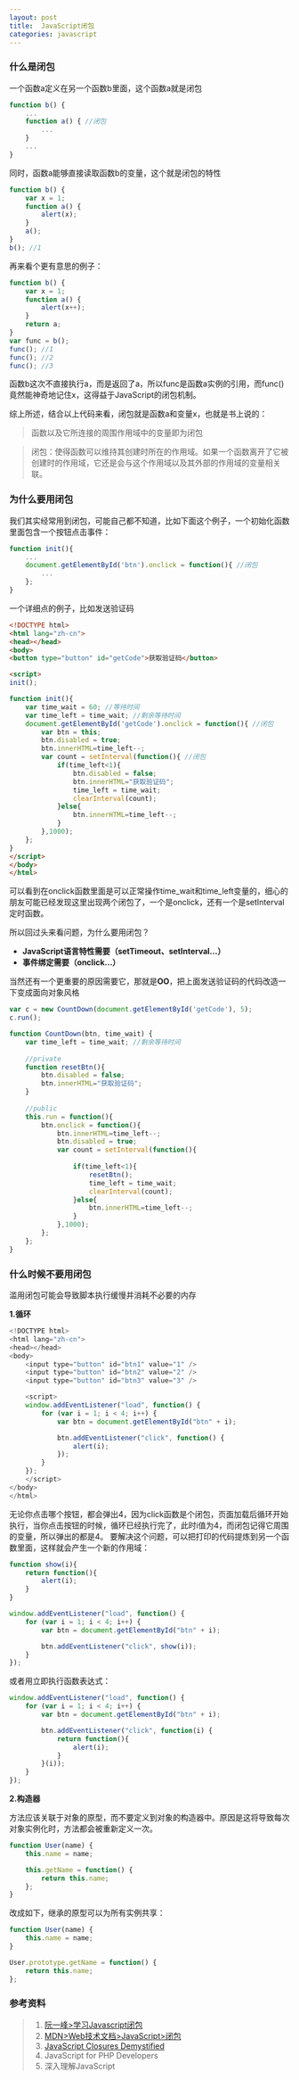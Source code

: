 ```yaml
---
layout: post
title:  JavaScript闭包
categories: javascript
---
```


### 什么是闭包
一个函数a定义在另一个函数b里面，这个函数a就是闭包

```javascript
function b() {
    ...
    function a() { //闭包
        ...
    }
    ...
}
```

同时，函数a能够直接读取函数b的变量，这个就是闭包的特性
```javascript
function b() {
    var x = 1;
    function a() {
        alert(x);
    }
    a();
}
b(); //1
```

再来看个更有意思的例子：
```javascript
function b() {
    var x = 1;
    function a() {
        alert(x++);
    }
    return a;
}
var func = b();
func(); //1
func(); //2
func(); //3
```
函数b这次不直接执行a，而是返回了a，所以func是函数a实例的引用，而func()竟然能神奇地记住x，这得益于JavaScript的闭包机制。

综上所述，结合以上代码来看，闭包就是函数a和变量x，也就是书上说的：
> 函数以及它所连接的周围作用域中的变量即为闭包

> 闭包：使得函数可以维持其创建时所在的作用域。如果一个函数离开了它被创建时的作用域，它还是会与这个作用域以及其外部的作用域的变量相关联。

### 为什么要用闭包

我们其实经常用到闭包，可能自己都不知道，比如下面这个例子，一个初始化函数里面包含一个按钮点击事件：
```javascript
function init(){
    ...
    document.getElementById('btn').onclick = function(){ //闭包
        ...
    };
}
```

一个详细点的例子，比如发送验证码
```html
<!DOCTYPE html>
<html lang="zh-cn">
<head></head>
<body>
<button type="button" id="getCode">获取验证码</button>

<script>
init();

function init(){
    var time_wait = 60; //等待时间
    var time_left = time_wait; //剩余等待时间
    document.getElementById('getCode').onclick = function(){ //闭包
        var btn = this;
        btn.disabled = true;
        btn.innerHTML=time_left--;
        var count = setInterval(function(){ //闭包
            if(time_left<1){
                btn.disabled = false;
                btn.innerHTML="获取验证码";
                time_left = time_wait;
                clearInterval(count);
            }else{
                btn.innerHTML=time_left--;
            }
        },1000);
    };
}
</script>
</body>
</html>
```
可以看到在onclick函数里面是可以正常操作time_wait和time_left变量的，细心的朋友可能已经发现这里出现两个闭包了，一个是onclick，还有一个是setInterval定时函数。

所以回过头来看问题，为什么要用闭包？
- **JavaScript语言特性需要（setTimeout、setInterval...）**
- **事件绑定需要（onclick...）**

当然还有一个更重要的原因需要它，那就是**OO**，把上面发送验证码的代码改造一下变成面向对象风格
```javascript
var c = new CountDown(document.getElementById('getCode'), 5);
c.run();

function CountDown(btn, time_wait) {
    var time_left = time_wait; //剩余等待时间
    
    //private
    function resetBtn(){
        btn.disabled = false;
        btn.innerHTML="获取验证码";
    }
    
    //public
    this.run = function(){
        btn.onclick = function(){
            btn.innerHTML=time_left--;
            btn.disabled = true;
            var count = setInterval(function(){
                
                if(time_left<1){
                    resetBtn();
                    time_left = time_wait;
                    clearInterval(count);
                }else{
                    btn.innerHTML=time_left--;
                }
            },1000);
        };
    };
}
```

### 什么时候不要用闭包
滥用闭包可能会导致脚本执行缓慢并消耗不必要的内存

**1.循环**

```javascript
<!DOCTYPE html>
<html lang="zh-cn">
<head></head>
<body>
    <input type="button" id="btn1" value="1" />
    <input type="button" id="btn2" value="2" />
    <input type="button" id="btn3" value="3" />

    <script>
    window.addEventListener("load", function() {
        for (var i = 1; i < 4; i++) {
            var btn = document.getElementById("btn" + i);

            btn.addEventListener("click", function() {
                alert(i);
            });
        }
    });
    </script>
</body>
</html>
```
无论你点击哪个按钮，都会弹出4，因为click函数是个闭包，页面加载后循环开始执行，当你点击按钮的时候，循环已经执行完了，此时i值为4，而闭包记得它周围的变量，所以弹出的都是4。
要解决这个问题，可以把打印的代码提炼到另一个函数里面，这样就会产生一个新的作用域：
```javascript
function show(i){
    return function(){
        alert(i);
    }
}

window.addEventListener("load", function() {
    for (var i = 1; i < 4; i++) {
        var btn = document.getElementById("btn" + i);

        btn.addEventListener("click", show(i));
    }
});
```
或者用立即执行函数表达式：
```javascript
window.addEventListener("load", function() {
    for (var i = 1; i < 4; i++) {
        var btn = document.getElementById("btn" + i);

        btn.addEventListener("click", function(i) {
            return function(){
                alert(i);
            }
        }(i));
    }
});
```

**2.构造器**

方法应该关联于对象的原型，而不要定义到对象的构造器中。原因是这将导致每次对象实例化时，方法都会被重新定义一次。
```javascript
function User(name) {
    this.name = name;

    this.getName = function() {
        return this.name;
    };
}
```
改成如下，继承的原型可以为所有实例共享：
```javascript
function User(name) {
    this.name = name;
}

User.prototype.getName = function() {
    return this.name;
};
```


### 参考资料
> 1.   [阮一峰>学习Javascript闭包](http://www.ruanyifeng.com/blog/2009/08/learning_javascript_closures.html)
> 2.   [MDN>Web技术文档>JavaScript>闭包](https://developer.mozilla.org/zh-CN/docs/Web/JavaScript/Closures)
> 3.   [JavaScript Closures Demystified](https://www.sitepoint.com/javascript-closures-demystified/)
> 4.   JavaScript for PHP Developers
> 5.   深入理解JavaScript